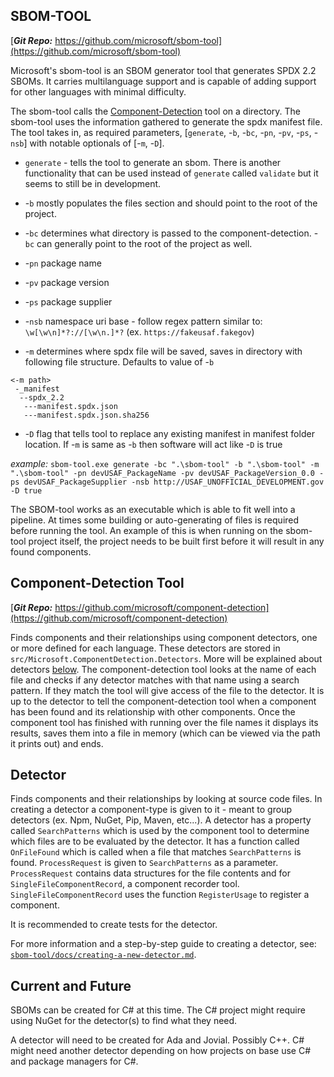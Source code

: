 ## SBOM-TOOL

[***Git Repo:*** https://github.com/microsoft/sbom-tool](https://github.com/microsoft/sbom-tool)

Microsoft's sbom-tool is an SBOM generator tool that generates SPDX 2.2 SBOMs. It carries multilanguage support and is capable of adding support for other languages with minimal difficulty. 

The sbom-tool calls the [Component-Detection](#component-detection-tool) tool on a directory. The sbom-tool uses the information gathered to generate the spdx manifest file. The tool takes in, as required parameters, [`generate`, -`b`, -`bc`, -`pn`, -`pv`, -`ps`, -`nsb`] with notable optionals of [-`m`, -`D`]. 

- `generate` - tells the tool to generate an sbom. There is another functionality that can be used instead of `generate` called `validate` but it seems to still be in development.

- -`b` mostly populates the files section and should point to the root of the project. 

- -`bc` determines what directory is passed to the component-detection. -`bc` can generally point to the root of the project as well.

- -`pn` package name

- -`pv` package version

- -`ps` package supplier

- -`nsb` namespace uri base - follow regex pattern similar to: `\w[\w\n]*?://[\w\n.]*?` (ex. `https://fakeusaf.fakegov`)

- -`m` determines where spdx file will be saved, saves in directory with following file structure. Defaults to value of -`b`
```
<-m path>
 -_manifest
  --spdx_2.2
   ---manifest.spdx.json
   ---manifest.spdx.json.sha256
```
- -`D` flag that tells tool to replace any existing manifest in manifest folder location. If -`m` is same as -`b` then software will act like -`D` is true

*example:* `sbom-tool.exe generate -bc ".\sbom-tool" -b ".\sbom-tool" -m ".\sbom-tool" -pn devUSAF_PackageName -pv devUSAF_PackageVersion_0.0 -ps devUSAF_PackageSupplier -nsb http://USAF_UNOFFICIAL_DEVELOPMENT.gov -D true`

The SBOM-tool works as an executable which is able to fit well into a pipeline. At times some building or auto-generating of files is required before running the tool. An example of this is when running on the sbom-tool project itself, the project needs to be built first before it will result in any found components.

## Component-Detection Tool

[***Git Repo:*** https://github.com/microsoft/component-detection](https://github.com/microsoft/component-detection)

Finds components and their relationships using component detectors, one or more defined for each language. These detectors are stored in `src/Microsoft.ComponentDetection.Detectors`. More will be explained about detectors [below](#detector). The component-detection tool looks at the name of each file and checks if any detector matches with that name using a search pattern. If they match the tool will give access of the file to the detector. It is up to the detector to tell the component-detection tool when a component has been found and its relationship with other components. Once the component tool has finished with running over the file names it displays its results, saves them into a file in memory (which can be viewed via the path it prints out) and ends. 

## Detector

Finds components and their relationships by looking at source code files. In creating a detector a component-type is given to it - meant to group detectors (ex. Npm, NuGet, Pip, Maven, etc...). A detector has a property called `SearchPatterns` which is used by the component tool to determine which files are to be evaluated by the detector. It has a function called `OnFileFound` which is called when a file that matches `SearchPatterns` is found. `ProcessRequest` is given to `SearchPatterns` as a parameter. `ProcessRequest` contains data structures for the file contents and for `SingleFileComponentRecord`, a component recorder tool. `SingleFileComponentRecord` uses the function `RegisterUsage` to register a component. 

It is recommended to create tests for the detector.

For more information and a step-by-step guide to creating a detector, see: [`sbom-tool/docs/creating-a-new-detector.md`](https://github.com/microsoft/component-detection/blob/main/docs/creating-a-new-detector.md).


## Current and Future

SBOMs can be created for C# at this time. The C# project might require using NuGet for the detector(s) to find what they need.

A detector will need to be created for Ada and Jovial. Possibly C++. C# might need another detector depending on how projects on base use C# and package managers for C#.

